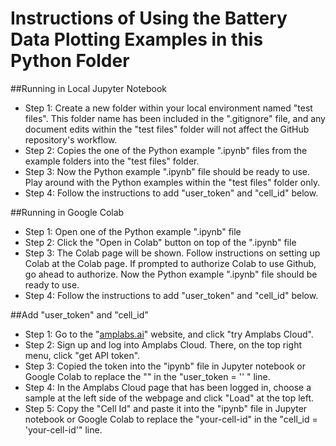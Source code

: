 # Instructions of Using the Battery Data Plotting Examples in this Python Folder

##Running in Local Jupyter Notebook

- Step 1: Create a new folder within your local environment named "test files". This folder name has been included in the ".gitignore" file, and any document edits within the "test files" folder will not affect the GitHub repository's workflow.
- Step 2: Copies the one of the Python example ".ipynb" files from the example folders into the "test files" folder.
- Step 3: Now the Python example ".ipynb" file should be ready to use. Play around with the Python examples within the "test files" folder only.
- Step 4: Follow the instructions to add "user_token" and "cell_id" below.


##Running in Google Colab

- Step 1: Open one of the Python example ".ipynb" file
- Step 2: Click the "Open in Colab" button on top of the ".ipynb" file
- Step 3: The Colab page will be shown. Follow instructions on setting up Colab at the Colab page. If prompted to authorize Colab to use Github, go ahead to authorize. Now the Python example ".ipynb" file should be ready to use.
- Step 4: Follow the instructions to add "user_token" and "cell_id" below.


##Add "user_token" and "cell_id" 

- Step 1: Go to the "[amplabs.ai](https://amplabs.ai)" website, and click "try Amplabs Cloud".
- Step 2: Sign up and log into Amplabs Cloud. There, on the top right menu, click "get API token".
- Step 3: Copied the token into the "ipynb" file in Jupyter notebook or Google Colab to replace the "<your-token>" in the "user_token = '<your-token>' " line. 
- Step 4: In the Amplabs Cloud page that has been logged in, choose a sample at the left side of the webpage and click "Load" at the top left.
- Step 5: Copy the "Cell Id" and paste it into the "ipynb" file in Jupyter notebook or Google Colab to replace the "your-cell-id" in the "cell_id = 'your-cell-id'" line. 



